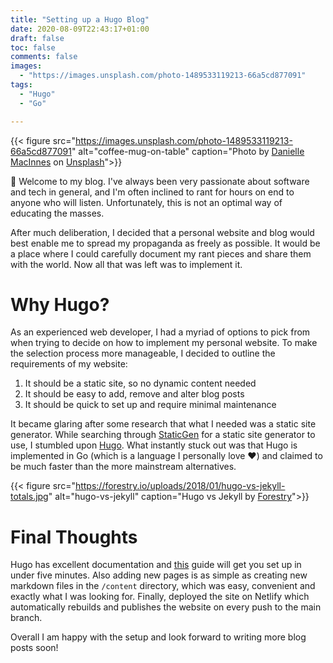 ```yaml
---
title: "Setting up a Hugo Blog"
date: 2020-08-09T22:43:17+01:00
draft: false
toc: false
comments: false
images:
  - "https://images.unsplash.com/photo-1489533119213-66a5cd877091"
tags:
  - "Hugo"
  - "Go"

---
```


{{< figure src="https://images.unsplash.com/photo-1489533119213-66a5cd877091" alt="coffee-mug-on-table" caption="Photo by [Danielle MacInnes](https://unsplash.com/@dsmacinnes?utm_source=unsplash&amp;utm_medium=referral&amp;utm_content=creditCopyText) on [Unsplash](https://unsplash.com/s/photos/start?utm_source=unsplash&amp;utm_medium=referral&amp;utm_content=creditCopyText)">}}

:wave: Welcome to my blog. I've always been very passionate about software and tech in general, and I'm often inclined to rant for hours on end to anyone who will listen. Unfortunately, this is not an optimal way of educating the masses. 

After much deliberation, I decided that a personal website and blog would best enable me to spread my propaganda as freely as possible. It would be a place where I could carefully document my rant pieces and share them with the world. Now all that was left was to implement it.

# Why Hugo?

As an experienced web developer, I had a myriad of options to pick from when trying to decide on how to implement my personal website. To make the selection process more manageable, I decided to outline the requirements of my website:

1. It should be a static site, so no dynamic content needed
2. It should be easy to add, remove and alter blog posts
3. It should be quick to set up and require minimal maintenance

It became glaring after some research that what I needed was a static site generator. While searching through [StaticGen](https://www.staticgen.com/) for a static site generator to use, I stumbled upon [Hugo](https://gohugo.io/). What instantly stuck out was that Hugo is implemented in Go (which is a language I personally love :heart:) and claimed to be much faster than the more mainstream alternatives.

{{< figure src="https://forestry.io/uploads/2018/01/hugo-vs-jekyll-totals.jpg" alt="hugo-vs-jekyll" caption="Hugo vs Jekyll by [Forestry](https://forestry.io/blog/hugo-vs-jekyll-benchmark/#a-clear-winner)">}}

# Final Thoughts

Hugo has excellent documentation and [this]() guide will get you set up in under five minutes. Also adding new pages is as simple as creating new markdown files in the `/content` directory, which was easy, convenient and exactly what I was looking for. Finally, deployed the site on Netlify which automatically rebuilds and publishes the website on every push to the main branch.

Overall I am happy with the setup and look forward to writing more blog posts soon! 